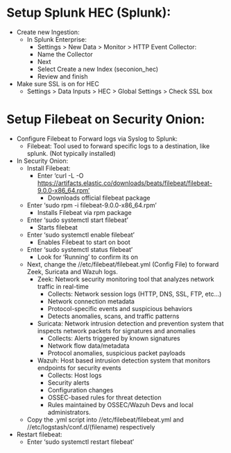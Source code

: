 # Setup Splunk HEC (Splunk): 
- Create new Ingestion:
  - In Splunk Enterprise:
    - Settings > New Data > Monitor > HTTP Event Collector:
    - Name the Collector
    - Next
    - Select Create a new Index (seconion_hec)
    - Review and finish 
- Make sure SSL is on for HEC
  - Settings > Data Inputs > HEC > Global Settings > Check SSL box
# Setup Filebeat on Security Onion:
- Configure Filebeat to Forward logs via Syslog to Splunk:
  - Filebeat: Tool used to forward specific logs to a destination, like splunk. (Not typically installed)
- In Security Onion:
  - Install Filebeat:
    - Enter ‘curl -L -O https://artifacts.elastic.co/downloads/beats/filebeat/filebeat-9.0.0-x86_64.rpm’
      - Downloads official filebeat package
  - Enter ‘sudo rpm -i filebeat-9.0.0-x86_64.rpm’
    - Installs Filebeat via rpm package
  - Enter ‘sudo systemctl start filebeat’
    - Starts filebeat
  - Enter ‘sudo systemctl enable filebeat’ 
    - Enables Filebeat to start on boot
  - Enter ‘sudo systemctl status filebeat’ 
    - Look for ‘Running’ to confirm its on
  - Next, change the //etc/filebeat/filebeat.yml (Config File) to forward Zeek, Suricata and Wazuh logs.
    - Zeek: Network security monitoring tool that analyzes network traffic in real-time
      - Collects: Network session logs (HTTP, DNS, SSL, FTP, etc…)
      - Network connection metadata
      - Protocol-specific events and suspicious behaviors
      - Detects anomalies, scans, and traffic patterns
    - Suricata: Network intrusion detection and prevention system that inspects network packets for signatures and anomalies
      - Collects: Alerts triggered by known signatures
      - Network flow data/metadata
      - Protocol anomalies, suspicious packet payloads
    - Wazuh: Host based intrusion detection system that monitors endpoints for security events
      - Collects: Host logs
      - Security alerts
      - Configuration changes
      - OSSEC-based rules for threat detection 
      - Rules maintained by OSSEC/Wazuh Devs and local administrators.
  - Copy the .yml script into //etc/filebeat/filebeat.yml and //etc/logstash/conf.d/(filename) respectively 
- Restart filebeat:
  - Enter ‘sudo systemctl restart filebeat’ 
